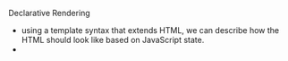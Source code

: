 Declarative Rendering
- using a template syntax that extends HTML, we can describe how the HTML should look like based on JavaScript state.
- 